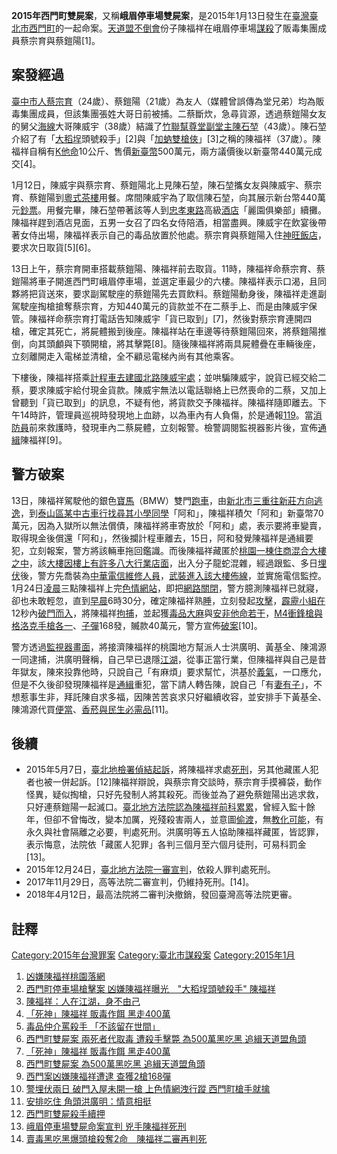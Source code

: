 **2015年西門町雙屍案**，又稱**峨眉停車場雙屍案**，是2015年1月13日發生在[臺灣](../Page/臺灣.md "wikilink")[臺北市](../Page/臺北市.md "wikilink")[西門町](../Page/西門町.md "wikilink")的一起命案。[天道盟](../Page/天道盟.md "wikilink")[不倒會](../Page/不倒會.md "wikilink")份子陳福祥在峨眉停車場[謀殺](../Page/謀殺.md "wikilink")了販毒集團成員蔡宗育與蔡鎧陽\[1\]。

## 案發經過

[臺中市人蔡宗育](https://zh.wikipedia.org/wiki/臺中市 "wikilink")（24歲）、蔡鎧陽（21歲）為友人（媒體曾誤傳為堂兄弟）均為販毒集團成員，但該集團張姓大哥日前被捕。二蔡斷炊，急尋貨源，透過蔡鎧陽女友的舅父[海線](../Page/海線.md "wikilink")大哥陳威宇（38歲）結識了[竹聯幫尊堂副堂主陳石堃](https://zh.wikipedia.org/wiki/竹聯幫 "wikilink")（43歲）。陳石堃介紹了有「[大稻埕](../Page/大稻埕.md "wikilink")頭號殺手」\[2\]與「[加蚋雙槍俠](https://zh.wikipedia.org/wiki/加蚋 "wikilink")」\[3\]之稱的陳福祥（37歲）。陳福祥自稱有[K他命](https://zh.wikipedia.org/wiki/K他命 "wikilink")10公斤、售價[新臺幣](../Page/新臺幣.md "wikilink")500萬元，兩方議價後以新臺幣440萬元成交\[4\]。

1月12日，陳威宇與蔡宗育、蔡鎧陽北上見陳石堃，陳石堃攜女友與陳威宇、蔡宗育、蔡鎧陽到[粵式茶樓](../Page/粵式茶樓.md "wikilink")用餐。席間陳威宇為了取信陳石堃，向其展示新台幣440萬元[鈔票](https://zh.wikipedia.org/wiki/鈔票 "wikilink")。用餐完畢，陳石堃帶著該等人到[忠孝東路](../Page/忠孝東路.md "wikilink")高級[酒店](https://zh.wikipedia.org/wiki/酒店_\(娛樂場所\) "wikilink")「麗園俱樂部」續攤。陳福祥趕到酒店見面，五男一女召了四名女侍陪酒，相當盡興。陳威宇在飲宴後帶著女侍出場，陳福祥表示自己的毒品放置於他處。蔡宗育與蔡鎧陽入住[神旺飯店](https://zh.wikipedia.org/wiki/神旺飯店 "wikilink")，要求次日取貨\[5\]\[6\]。

13日上午，蔡宗育開車搭載蔡鎧陽、陳福祥前去取貨。11時，陳福祥命蔡宗育、蔡鎧陽將車子開進西門町峨眉停車場，並選定車最少的六樓。陳福祥表示口渴，且同夥將把貨送來，要求副駕駛座的蔡鎧陽先去買飲料。蔡鎧陽動身後，陳福祥走進副駕駛座掏槍搶奪蔡宗育，方知440萬元的貨款並不在二蔡手上、而是由陳威宇保管。陳福祥命蔡宗育打電話告知陳威宇「貨已取到」\[7\]，然後對蔡宗育連開四槍，確定其死亡，將屍體搬到後座。陳福祥站在車邊等待蔡鎧陽回來，將蔡鎧陽推倒，向其頭顱與下顎開槍，將其擊斃\[8\]。隨後陳福祥將兩具屍體疊在車輛後座，立刻離開走入電梯並清槍，全不顧忌電梯內尚有其他乘客。

下樓後，陳福祥搭乘[計程車去建國北路陳威宇處](https://zh.wikipedia.org/wiki/計程車 "wikilink")；並哄騙陳威宇，說貨已經交給二蔡，要求陳威宇給付現金貨款。陳威宇無法以電話聯絡上已然喪命的二蔡，又加上曾聽到「貨已取到」的訊息，不疑有他，將貨款交予陳福祥。陳福祥隨即離去。下午14時許，管理員巡視時發現地上血跡，以為車內有人負傷，於是通報[119](https://zh.wikipedia.org/wiki/119 "wikilink")。當[消防員](../Page/消防員.md "wikilink")前來救護時，發現車內二蔡屍體，立刻報警。檢警調閱監視器影片後，宣佈[通緝](../Page/通緝.md "wikilink")陳福祥\[9\]。

## 警方破案

13日，陳福祥駕駛他的銀色[寶馬](https://zh.wikipedia.org/wiki/寶馬 "wikilink")（BMW）雙門[跑車](https://zh.wikipedia.org/wiki/跑車 "wikilink")，由[新北市](https://zh.wikipedia.org/wiki/新北市 "wikilink")[三重往](https://zh.wikipedia.org/wiki/三重 "wikilink")[新莊方向逃逸](https://zh.wikipedia.org/wiki/新莊 "wikilink")，到[泰山區某中古車行找尋其小學同學](https://zh.wikipedia.org/wiki/泰山區 "wikilink")「阿和」，陳福祥積欠「阿和」新臺幣70萬元，因為入獄所以無法償債，陳福祥將車寄放於「阿和」處，表示要將車變賣，取得現金後償還「阿和」，然後攔計程車離去，15日，阿和發覺陳福祥是通緝要犯，立刻報案，警方將該輛車拖回鑑識。而後陳福祥藏匿於[桃園一棟住商混合大樓之中](https://zh.wikipedia.org/wiki/桃園市 "wikilink")，該[大樓因樓上有許多](https://zh.wikipedia.org/wiki/大樓 "wikilink")[八大行業店面](../Page/台灣性產業.md "wikilink")，出入分子龍蛇混雜，經過跟監、多日[埋伏](../Page/埋伏.md "wikilink")後，警方先喬裝為[中華電信維修人員](https://zh.wikipedia.org/wiki/中華電信 "wikilink")，[武裝進入該大樓佈線](https://zh.wikipedia.org/wiki/武裝 "wikilink")，並實施電信監控。1月24日[凌晨](../Page/凌晨.md "wikilink")三點陳福祥上完[色情網站](https://zh.wikipedia.org/wiki/色情網站 "wikilink")，即把[網路關閉](https://zh.wikipedia.org/wiki/網路 "wikilink")，警方臆測陳福祥已就寢，卻也未敢輕忽，直到[早晨](https://zh.wikipedia.org/wiki/早晨 "wikilink")6時30分，確定陳福祥熟[睡](https://zh.wikipedia.org/wiki/睡 "wikilink")，立刻發起[攻擊](../Page/攻擊.md "wikilink")，[霹靂小組在](https://zh.wikipedia.org/wiki/霹靂小組 "wikilink")12秒內[破門而入](https://zh.wikipedia.org/wiki/破門 "wikilink")，將陳福祥[拘捕](https://zh.wikipedia.org/wiki/拘捕 "wikilink")，並起獲[毒品](../Page/毒品.md "wikilink")[大麻](../Page/大麻.md "wikilink")與[安非他命若干](https://zh.wikipedia.org/wiki/安非他命 "wikilink")，[M4衝鋒槍與](../Page/幽靈M4型衝鋒槍.md "wikilink")[格洛克](../Page/格洛克.md "wikilink")[手槍各一](https://zh.wikipedia.org/wiki/手槍 "wikilink")、[子彈](../Page/子彈.md "wikilink")168發，贓款40萬元，警方宣佈[破案](https://zh.wikipedia.org/wiki/破案 "wikilink")\[10\]。

警方透過[監視器](https://zh.wikipedia.org/wiki/監視器 "wikilink")[畫面](https://zh.wikipedia.org/wiki/畫面 "wikilink")，將接濟陳福祥的桃園地方幫派人士洪廣明、黃基全、陳鴻源一同逮捕，洪廣明聲稱，自己早已退隱[江湖](../Page/江湖.md "wikilink")，從事正當行業，但陳福祥與自己是昔年獄友，陳來投靠他時，只說自己「有麻煩」要求幫忙，洪基於[義氣](https://zh.wikipedia.org/wiki/義氣 "wikilink")，一口應允，但是不久後卻發現陳福祥是[通緝](../Page/通緝.md "wikilink")重犯，當下請人轉告陳，說自己「有[妻有](https://zh.wikipedia.org/wiki/妻 "wikilink")[子](https://zh.wikipedia.org/wiki/子 "wikilink")」，不想惹事生非，拜託陳自求多福，因陳苦苦哀求只好繼續收容，並安排手下黃基全、陳鴻源代買[便當](../Page/便當.md "wikilink")、[香菸與](https://zh.wikipedia.org/wiki/香菸 "wikilink")[民生必需品](https://zh.wikipedia.org/wiki/民生必需品 "wikilink")\[11\]。

## 後續

  - 2015年5月7日，[臺北地檢署偵結起訴](https://zh.wikipedia.org/wiki/臺北地檢署 "wikilink")，將陳福祥求處[死刑](../Page/死刑.md "wikilink")，另其他藏匿人犯者也被一併起訴。\[12\]陳福祥辯說，與蔡宗育交談時，蔡宗育手摸褲袋，動作怪異，疑似掏槍，只好先發制人將其殺死。而後並為了避免蔡鎧陽出逃求救，只好連蔡鎧陽一起滅口。[臺北地方法院認為陳福祥前科累累](https://zh.wikipedia.org/wiki/臺北地方法院 "wikilink")，曾經入監十餘年，但卻不曾悔改，變本加厲，兇殘殺害兩人，並意圖[偷渡](https://zh.wikipedia.org/wiki/偷渡 "wikilink")，無[教化可能](https://zh.wikipedia.org/wiki/教化可能 "wikilink")，有永久與社會隔離之必要，判處死刑。洪廣明等五人協助陳福祥藏匿，皆認罪，表示悔意，法院依「藏匿人犯罪」各判三個月至六個月徒刑，可易科罰金\[13\]。
  - 2015年12月24日，[臺北地方法院一審宣判](https://zh.wikipedia.org/wiki/臺北地方法院 "wikilink")，依殺人罪判處死刑。
  - 2017年11月29日，高等法院二審宣判，仍維持死刑。\[14\]。
  - 2018年4月12日，最高法院將二審判決撤銷，發回臺灣高等法院更審。

## 註釋

[Category:2015年台灣罪案](https://zh.wikipedia.org/wiki/Category:2015年台灣罪案 "wikilink") [Category:臺北市謀殺案](https://zh.wikipedia.org/wiki/Category:臺北市謀殺案 "wikilink") [Category:2015年1月](https://zh.wikipedia.org/wiki/Category:2015年1月 "wikilink")

1.  [凶嫌陳福祥桃園落網](http://www.cna.com.tw/news/firstnews/201501245002-1.aspx)
2.  [西門町停車場槍擊案 凶嫌陳福祥曝光　"大稻埕頭號殺手" 陳福祥](http://www.ttv.com.tw/104/01/1040115/10401150011000A.htm?from=568)
3.  [陳福祥：人在江湖，身不由己](http://udn.com/news/story/7573/663781)
4.  [「死神」陳福祥 販毒作餌 黑走400萬](http://news.ltn.com.tw/news/society/paper/847882)
5.  [毒品仲介罵殺手 「不該留在世間」](http://www.appledaily.com.tw/appledaily/article/headline/20150118/36334791/)
6.  [西門町雙屍案 兩死者代取毒 遭殺手擊斃 為500萬黑吃黑 追緝天道盟角頭](http://news.singtao.ca/toronto/2015-01-15/taiwan1421308533d5400066.html)
7.  [「死神」陳福祥 販毒作餌 黑走400萬](http://news.ltn.com.tw/news/society/paper/847882)
8.  [西門町雙屍案 為500萬黑吃黑 追緝天道盟角頭](http://www.chinatimes.com/newspapers/20150115000843-260102)
9.  [西門案凶嫌陳福祥遭逮 查獲2槍168彈](http://www.cna.com.tw/news/firstnews/201501245003-1.aspx)
10. [警埋伏兩日 破門入屋未開一槍 上色情網洩行蹤 西門町槍手就擒](http://hk.apple.nextmedia.com/international/art/20150125/19015273)
11. [安排吃住 角頭洪廣明：情意相挺](http://www.chinatimes.com/newspapers/20150125000269-260102)
12. [西門町雙屍殺手續押](http://www.appledaily.com.tw/realtimenews/article/local/20150507/605815/【更新】販毒黑吃黑)
13. [峨眉停車場雙屍命案宣判 兇手陳福祥死刑](http://news.ltn.com.tw/news/society/breakingnews/1549867)
14. [賣毒黑吃黑爆頭槍殺奪2命　陳福祥二審再判死](https://tw.appledaily.com/new/realtime/20171129/1249819/)